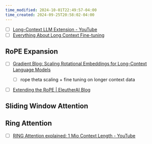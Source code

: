 ```yaml
---
time_modified: 2024-10-01T22:49:57-04:00
time_created: 2024-09-25T20:58:02-04:00
---
```


- [ ] [Long-Context LLM Extension - YouTube](https://www.youtube.com/watch?v=dc4chADushM)
- [ ] [Everything About Long Context Fine-tuning](https://huggingface.co/blog/wenbopan/long-context-fine-tuning)

## RoPE Expansion

- [ ] [Gradient Blog: Scaling Rotational Embeddings for Long-Context Language Models](https://gradient.ai/blog/scaling-rotational-embeddings-for-long-context-language-models)
	- [ ] rope theta scaling + fine tuning on longer context data
- [ ] [Extending the RoPE | EleutherAI Blog](https://blog.eleuther.ai/yarn/)


## Sliding Window Attention



## Ring Attention

- [ ]  [RING Attention explained: 1 Mio Context Length - YouTube](https://www.youtube.com/watch?v=jTJcP8iyoOM)